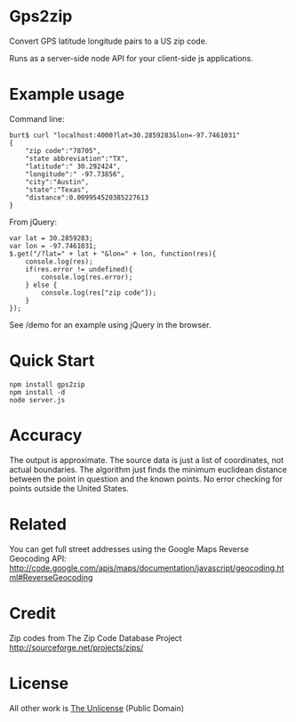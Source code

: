 
# Gps2zip

Convert GPS latitude longitude pairs to a US zip code.

Runs as a server-side node API for your client-side js applications. 

# Example usage

Command line:
	
	burt$ curl "localhost:4000?lat=30.2859283&lon=-97.7461031"
	{
		"zip code":"78705",
		"state abbreviation":"TX",
		"latitude":" 30.292424",
		"longitude":" -97.73856",
		"city":"Austin",
		"state":"Texas",
		"distance":0.009954520385227613
	}

From jQuery:

	var lat = 30.2859283;
	var lon = -97.7461031;
	$.get("/?lat=" + lat + "&lon=" + lon, function(res){
		console.log(res);
		if(res.error != undefined){
			console.log(res.error);
		} else {
			console.log(res["zip code"]);
		}
	});


See /demo for an example using jQuery in the browser.

# Quick Start

	npm install gps2zip
	npm install -d
	node server.js

# Accuracy
The output is approximate. The source data is just a list of coordinates, not actual boundaries. The algorithm just finds the minimum euclidean distance between the point in question and the known points. No error checking for points outside the United States.

# Related

You can get full street addresses using the Google Maps Reverse Geocoding API:
http://code.google.com/apis/maps/documentation/javascript/geocoding.html#ReverseGeocoding

# Credit

Zip codes from The Zip Code Database Project
http://sourceforge.net/projects/zips/

# License

All other work is [The Unlicense](http://unlicense.org/) (Public Domain)

